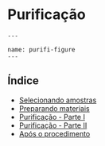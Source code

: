 # Purificação

```{figure} https://drive.google.com/uc?id=1R7gA94XdWUzazsitcN5bVCQ9Rnjsd43d
---

name: purifi-figure
---

```

## Índice
*  [Selecionando amostras](./purifi2.md)
*  [Preparando materiais](./purifi3.md)
*  [Purificação - Parte I ](./purifi4.md)
*  [Purificação - Parte II ](./purifi5.md)
*  [Após o procedimento](./purifi6.md)
